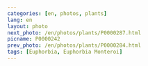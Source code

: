 ```yaml
---
categories: [en, photos, plants]
lang: en
layout: photo
next_photo: /en/photos/plants/P0000287.html
picname: P0000242
prev_photo: /en/photos/plants/P0000284.html
tags: [Euphorbia, Euphorbia Monteroi]
---
```

